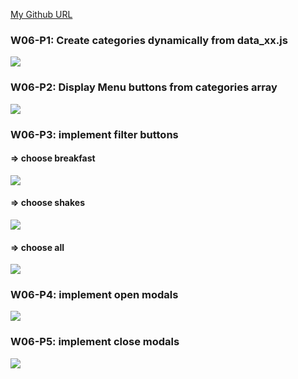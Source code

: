 [My Github URL](https://github.com/Sky00l/1112-js-demo_90.git)

### W06-P1: Create categories dynamically from data_xx.js
 
![](w06-p1.png)

### W06-P2: Display Menu buttons from categories array
 
![](w06-p2.png)

 ### W06-P3: implement filter buttons
 
#### => choose breakfast
 
![](w06-p3-1.png)
 
#### => choose shakes
 
![](w06-p3-2.png)

 
#### => choose all
 
![](w06-p3-3.png)

### W06-P4: implement open modals
 
![](w06-p4.png)

### W06-P5: implement close modals
 
![](w06-p5.png)